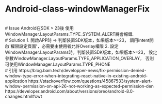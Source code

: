 # Android-class-windowManagerFix

<br>
# Issue
Android在SDK > 23後 使用WindowManager.LayoutParams.TYPE_SYSTEM_ALERT將會報錯.

<br>
# Solution
1. 開啟APP時 => 判斷裝置SDK版本，如果版本>=23，
調用intent開啟'權限設定頁面'，必需要由使用者允許Overlay權限
2. 設定WindowManager.LayoutParams時，判斷裝置SDK版本，如果版本>=23，
設定參數WindowManager.LayoutParams.TYPE_APPLICATION_OVERLAY，
否則可使用WindowManager.LayoutParams.TYPE_PHONE

<br>
# 引用
https://blog.bam.tech/developper-news/fix-permission-denied-window-type-error-when-integrating-react-native-in-existing-android-application
https://stackoverflow.com/questions/45867533/system-alert-window-permission-on-api-26-not-working-as-expected-permission-den
https://developer.android.com/about/versions/oreo/android-8.0-changes.html#cwt
